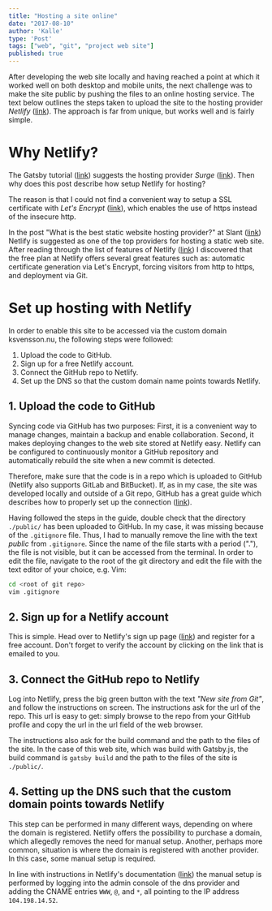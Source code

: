 ```yaml
---
title: "Hosting a site online"
date: "2017-08-10"
author: 'Kalle'
type: 'Post'
tags: ["web", "git", "project web site"]
published: true
---
```

After developing the web site locally and having reached a point at which it worked well on both desktop and mobile units, the next challenge was to make the site public by pushing the files to an online hosting service. The text below outlines the steps taken to upload the site to the hosting provider *Netlify* ([link](https://www.netlify.com/)). The approach is far from unique, but works well and is fairly simple.

# Why Netlify?


The Gatsby tutorial ([link](https://www.gatsbyjs.org/tutorial/)) suggests the hosting provider *Surge* ([link](https://surge.sh)). Then why does this post describe how setup Netlify for hosting?

The reason is that I could not find a convenient way to setup a SSL certificate with *Let's Encrypt* ([link](https://letsencrypt.org)), which enables the use of https instead of the insecure http.

In the post "What is the best static website hosting provider?" at Slant ([link](https://www.slant.co/topics/2256/~static-website-hosting-provider)) Netlify is suggested as one of the top providers for hosting a static web site. After reading through the list of features of Netlify ([link](https://www.netlify.com/features/)) I discovered that the free plan at Netlify offers several great features such as: automatic certificate generation via Let's Encrypt, forcing visitors from http to https, and deployment via Git.

# Set up hosting with Netlify
In order to enable this site to be accessed via the custom domain ksvensson.nu, the following steps were followed:

1. Upload the code to GitHub.
2. Sign up for a free Netlify account.
3. Connect the GitHub repo to Netlify.
4. Set up the DNS so that the custom domain name points towards Netlify.

## 1. Upload the code to GitHub
Syncing code via GitHub has two purposes: First, it is a convenient way to manage changes, maintain a backup and enable collaboration. Second, it makes deploying changes to the web site stored at Netlify easy. Netlify can be configured to continuously monitor a GitHub repository and automatically rebuild the site when a new commit is detected.

Therefore, make sure that the code is in a repo which is uploaded to GitHub (Netlify also supports GitLab and BitBucket). If, as in my case, the site was developed locally and outside of a Git repo, GitHub has a great guide which describes how to properly set up the connection ([link](https://help.github.com/articles/adding-an-existing-project-to-github-using-the-command-line/)).

Having followed the steps in the guide, double check that the directory `./public/` has been uploaded to GitHub. In my case, it was missing because of the `.gitignore` file. Thus, I had to manually remove the line with the text *public* from `.gitignore`. Since the name of the file starts with a period ("."), the file is not visible, but it can be accessed from the terminal. In order to edit the file, navigate to the root of the git directory and edit the file with the text editor of your choice, e.g. Vim:

```bash
cd <root of git repo>
vim .gitignore
```

## 2. Sign up for a Netlify account
This is simple. Head over to Netlify's sign up page ([link](https://app.netlify.com/signup)) and register for a free account. Don't forget to verify the account by clicking on the link that is emailed to you.

## 3. Connect the GitHub repo to Netlify
Log into Netlify, press the big green button with the text *"New site from Git"*, and follow the instructions on screen. The instructions ask for the url of the repo. This url is easy to get: simply browse to the repo from your GitHub profile and copy the url in the url field of the web browser.

The instructions also ask for the build command and the path to the files of the site. In the case of this web site, which was build with Gatsby.js, the build command is `gatsby build` and the path to the files of the site is `./public/`.

## 4. Setting up the DNS such that the custom domain points towards Netlify
This step can be performed in many different ways, depending on where the domain is registered. Netlify offers the possibility to purchase a domain, which allegedly removes the need for manual setup. Another, perhaps more common, situation is where the domain is registered with another provider. In this case, some manual setup is required.

In line with instructions in Netlify's documentation ([link](https://www.netlify.com/docs/custom-domains/#dns-configuration)) the manual setup is performed by logging into the admin console of the dns provider and adding the CNAME entries `WWW`, `@`, and `*`, all pointing to the IP address `104.198.14.52`.
